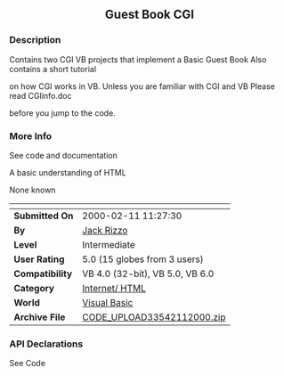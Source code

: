 ﻿<div align="center">

## Guest Book CGI


</div>

### Description

Contains two CGI VB projects that implement a Basic Guest Book Also contains a short tutorial

on how CGI works in VB. Unless you are familiar with CGI and VB Please read CGIinfo.doc

before you jump to the code.
 
### More Info
 
See code and documentation

A basic understanding of HTML

None known


<span>             |<span>
---                |---
**Submitted On**   |2000-02-11 11:27:30
**By**             |[Jack Rizzo](https://github.com/Planet-Source-Code/PSCIndex/blob/master/ByAuthor/jack-rizzo.md)
**Level**          |Intermediate
**User Rating**    |5.0 (15 globes from 3 users)
**Compatibility**  |VB 4\.0 \(32\-bit\), VB 5\.0, VB 6\.0
**Category**       |[Internet/ HTML](https://github.com/Planet-Source-Code/PSCIndex/blob/master/ByCategory/internet-html__1-34.md)
**World**          |[Visual Basic](https://github.com/Planet-Source-Code/PSCIndex/blob/master/ByWorld/visual-basic.md)
**Archive File**   |[CODE\_UPLOAD33542112000\.zip](https://github.com/Planet-Source-Code/jack-rizzo-guest-book-cgi__1-6014/archive/master.zip)

### API Declarations

See Code





